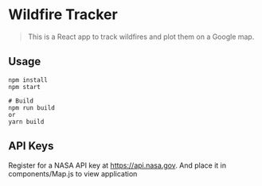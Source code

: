 # Wildfire Tracker

> This is a React app to track wildfires and plot them on a Google map.

## Usage

```
npm install
npm start

# Build
npm run build
or
yarn build
```

## API Keys

Register for a NASA API key at https://api.nasa.gov. And place it in components/Map.js to view application

